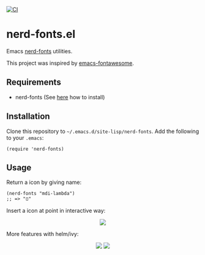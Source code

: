 [![CI](https://github.com/twlz0ne/nerd-fonts.el/workflows/CI/badge.svg)](https://github.com/twlz0ne/nerd-fonts.el/actions?query=workflow%3ACI)

# nerd-fonts.el

Emacs [nerd-fonts](https://github.com/ryanoasis/nerd-fonts) utilities.

This project was inspired by [emacs-fontawesome](https://github.com/syohex/emacs-fontawesome).

## Requirements

- nerd-fonts (See [here](https://github.com/ryanoasis/nerd-fonts#font-installation) how to install)

## Installation

Clone this repository to `~/.emacs.d/site-lisp/nerd-fonts`. Add the following to your `.emacs`:

```elisp
(require 'nerd-fonts)
```

## Usage

Return a icon by giving name:

```elisp
(nerd-fonts "mdi-lambda")
;; => "ﬦ"
```

Insert a icon at point in interactive way:

<p float="left" align="center">
  <img src="/images/ido-1.png" />
</p>

More features with helm/ivy:

<p float="left" align="center">
  <img src="/images/helm-1.png" />
  <img src="/images/helm-2.png" />
</p>
